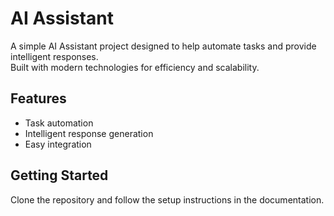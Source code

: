 # AI Assistant

A simple AI Assistant project designed to help automate tasks and provide intelligent responses.  
Built with modern technologies for efficiency and scalability.

## Features

- Task automation
- Intelligent response generation
- Easy integration

## Getting Started

Clone the repository and follow the setup instructions in the documentation.